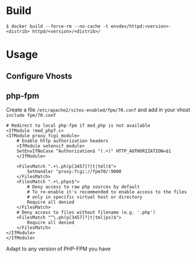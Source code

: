 # Build
```
$ docker build --force-rm --no-cache -t envdev/httpd:<version>-<distrib> httpd/<version>/<distrib>/
```

# Usage
## Configure Vhosts

## php-fpm
Create a file `/etc/apache2/sites-enabled/fpm/70.conf` and add in your vhost
`include fpm/70.conf`

```
# Redirect to local php-fpm if mod_php is not available
<IfModule !mod_php7.c>
<IfModule proxy_fcgi_module>
    # Enable http authorization headers
    <IfModule setenvif_module>
    SetEnvIfNoCase ^Authorization$ "(.+)" HTTP_AUTHORIZATION=$1
    </IfModule>

    <FilesMatch ".+\.ph(p[3457]?|t|tml)$">
        SetHandler "proxy:fcgi://fpm70/:9000
    </FilesMatch>
    <FilesMatch ".+\.phps$">
        # Deny access to raw php sources by default
        # To re-enable it's recommended to enable access to the files
        # only in specific virtual host or directory
        Require all denied
    </FilesMatch>
    # Deny access to files without filename (e.g. '.php')
    <FilesMatch "^\.ph(p[3457]?|t|tml|ps)$">
        Require all denied
    </FilesMatch>
</IfModule>
</IfModule>
```

Adapt to any version of PHP-FPM you have
